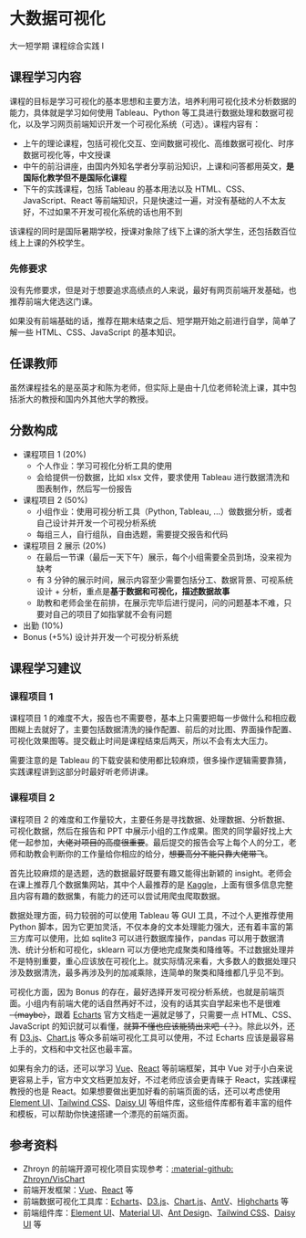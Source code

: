 # 大数据可视化
<div class="badges">
<span class="badge cs-badge">大一短学期</span>
<span class="badge cs-badge">课程综合实践 Ⅰ</span>
</div>

## 课程学习内容

课程的目标是学习可视化的基本思想和主要方法，培养利用可视化技术分析数据的能力，具体就是学习如何使用 Tableau、Python 等工具进行数据处理和数据可视化，以及学习网页前端知识开发一个可视化系统（可选）。课程内容有：

- 上午的理论课程，包括可视化交互、空间数据可视化、高维数据可视化、时序数据可视化等，中文授课
- 中午的前沿讲座，由国内外知名学者分享前沿知识，上课和问答都用英文，**是国际化教学但不是国际化课程**
- 下午的实践课程，包括 Tableau 的基本用法以及 HTML、CSS、JavaScript、React 等前端知识，只是快速过一遍，对没有基础的人不太友好，不过如果不开发可视化系统的话也用不到

该课程的同时是国际暑期学校，授课对象除了线下上课的浙大学生，还包括数百位线上上课的外校学生。

### 先修要求

没有先修要求，但是对于想要追求高绩点的人来说，最好有网页前端开发基础，也推荐前端大佬选这门课。

如果没有前端基础的话，推荐在期末结束之后、短学期开始之前进行自学，简单了解一些 HTML、CSS、JavaScript 的基本知识。

## 任课教师

虽然课程挂名的是巫英才和陈为老师，但实际上是由十几位老师轮流上课，其中包括浙大的教授和国内外其他大学的教授。

## 分数构成

- 课程项目 1 (20%)
    - 个人作业：学习可视化分析工具的使用
    - 会给提供一份数据，比如 xlsx 文件，要求使用 Tableau 进行数据清洗和图表制作，然后写一份报告
- 课程项目 2 (50%)
    - 小组作业：使用可视分析工具（Python, Tableau, ...）做数据分析，或者自己设计并开发一个可视分析系统
    - 每组三人，自行组队，自由选题，需要提交报告和代码
- 课程项目 2 展示 (20%)
    - 在最后一节课（最后一天下午）展示，每个小组需要全员到场，没来视为缺考
    - 有 3 分钟的展示时间，展示内容至少需要包括分工、数据背景、可视系统设计 + 分析，重点是**基于数据和可视化，描述数据故事**
    - 助教和老师会坐在前排，在展示完毕后进行提问，问的问题基本不难，只要对自己的项目了如指掌就不会有问题
- 出勤 (10%)
- Bonus (+5%) 设计并开发一个可视分析系统

## 课程学习建议

### 课程项目 1

课程项目 1 的难度不大，报告也不需要卷，基本上只需要把每一步做什么和相应截图糊上去就好了，主要包括数据清洗的操作配置、前后的对比图、界面操作配置、可视化效果图等。提交截止时间是课程结束后两天，所以不会有太大压力。

需要注意的是 Tableau 的下载安装和使用都比较麻烦，很多操作逻辑需要靠猜，实践课程讲到这部分时最好听老师讲课。

### 课程项目 2

课程项目 2 的难度和工作量较大，主要任务是寻找数据、处理数据、分析数据、可视化数据，然后在报告和 PPT 中展示小组的工作成果。图灵的同学最好找上大佬一起参加，~~大佬对项目的高度很重要~~。最后提交的报告会写上每个人的分工，老师和助教会判断你的工作量给你相应的给分，~~想要高分不能只靠大佬带飞~~。

首先比较麻烦的是选题，选的数据最好既要有趣又能得出新颖的 insight。老师会在课上推荐几个数据集网站，其中个人最推荐的是 [Kaggle](https://www.kaggle.com/datasets)，上面有很多信息完整且内容有趣的数据集，有能力的还可以尝试用爬虫爬取数据。

数据处理方面，码力较弱的可以使用 Tableau 等 GUI 工具，不过个人更推荐使用 Python 脚本，因为它更加灵活，不仅本身的文本处理能力强大，还有着丰富的第三方库可以使用，比如 sqlite3 可以进行数据库操作，pandas 可以用于数据清洗、统计分析和可视化，sklearn 可以方便地完成聚类和降维等。不过数据处理并不是特别重要，重心应该放在可视化上。就实际情况来看，大多数人的数据处理只涉及数据清洗，最多再涉及列的加减乘除，连简单的聚类和降维都几乎见不到。

可视化方面，因为 Bonus 的存在，最好选择开发可视分析系统，也就是前端页面。小组内有前端大佬的话自然再好不过，没有的话其实自学起来也不是很难 ~~（maybe）~~，跟着 [Echarts](https://echarts.apache.org/handbook/zh/get-started/) 官方文档走一遍就足够了，只需要一点 HTML、CSS、JavaScript 的知识就可以看懂，~~就算不懂也应该能猜出来吧（？）~~。除此以外，还有 [D3.js](https://d3js.org/getting-started)、[Chart.js](https://www.chartjs.org/docs/latest/getting-started/) 等众多前端可视化工具可以使用，不过 Echarts 应该是最容易上手的，文档和中文社区也最丰富。

如果有余力的话，还可以学习 [Vue](https://cn.vuejs.org/guide/introduction.html)、[React](https://react.docschina.org/learn) 等前端框架，其中 Vue 对于小白来说更容易上手，官方中文文档更加友好，不过老师应该会更青睐于 React，实践课程教授的也是 React。如果想要做出更加好看的前端页面的话，还可以考虑使用 [Element UI](https://element-plus.org/zh-CN/#/zh-CN)、[Tailwind CSS](https://www.tailwindcss.cn/)、[Daisy UI](https://daisyui.com/) 等组件库，这些组件库都有着丰富的组件和模板，可以帮助你快速搭建一个漂亮的前端页面。

## 参考资料

- Zhroyn 的前端开源可视化项目实现参考：[:material-github: Zhroyn/VisChart](https://github.com/Zhroyn/VisChart)
- 前端开发框架：[Vue](https://cn.vuejs.org/guide/introduction.html)、[React](https://react.docschina.org/learn) 等
- 前端数据可视化工具库：[Echarts](https://echarts.apache.org/handbook/zh/get-started/)、[D3.js](https://d3js.org/getting-started)、[Chart.js](https://www.chartjs.org/docs/latest/getting-started/)、[AntV](https://antv.antgroup.com/zh)、[Highcharts](https://www.highcharts.com.cn) 等
- 前端组件库：[Element UI](https://element-plus.org/zh-CN/#/zh-CN)、[Material UI](https://mui.com/material-ui)、[Ant Design](https://ant.design/docs/react/introduce-cn)、[Tailwind CSS](https://www.tailwindcss.cn)、[Daisy UI](https://daisyui.com/) 等

